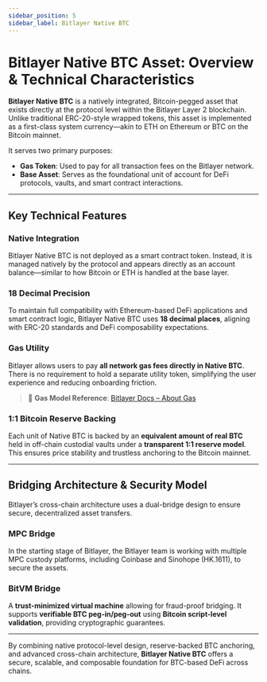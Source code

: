 ```yaml
---
sidebar_position: 5
sidebar_label: Bitlayer Native BTC
---
```


# Bitlayer Native BTC Asset: Overview & Technical Characteristics

**Bitlayer Native BTC** is a natively integrated, Bitcoin-pegged asset that exists directly at the protocol level within the Bitlayer Layer 2 blockchain. Unlike traditional ERC-20-style wrapped tokens, this asset is implemented as a first-class system currency—akin to ETH on Ethereum or BTC on the Bitcoin mainnet.

It serves two primary purposes:

- **Gas Token**: Used to pay for all transaction fees on the Bitlayer network.  
- **Base Asset**: Serves as the foundational unit of account for DeFi protocols, vaults, and smart contract interactions.

---

## Key Technical Features

### Native Integration

Bitlayer Native BTC is not deployed as a smart contract token. Instead, it is managed natively by the protocol and appears directly as an account balance—similar to how Bitcoin or ETH is handled at the base layer.

### 18 Decimal Precision

To maintain full compatibility with Ethereum-based DeFi applications and smart contract logic, Bitlayer Native BTC uses **18 decimal places**, aligning with ERC-20 standards and DeFi composability expectations.

### Gas Utility

Bitlayer allows users to pay **all network gas fees directly in Native BTC**. There is no requirement to hold a separate utility token, simplifying the user experience and reducing onboarding friction.

> 🔗 **Gas Model Reference**: [Bitlayer Docs – About Gas](https://docs.bitlayer.org/docs/Learn/Bitlayer%20PoS/AboutGas/)

### 1:1 Bitcoin Reserve Backing

Each unit of Native BTC is backed by an **equivalent amount of real BTC** held in off-chain custodial vaults under a **transparent 1:1 reserve model**. This ensures price stability and trustless anchoring to the Bitcoin mainnet.

---

## Bridging Architecture & Security Model

Bitlayer’s cross-chain architecture uses a dual-bridge design to ensure secure, decentralized asset transfers.

### MPC Bridge

In the starting stage of Bitlayer, the Bitlayer team is working with multiple MPC custody platforms, including Coinbase and Sinohope (HK.1611), to secure the assets.

### BitVM Bridge

A **trust-minimized virtual machine** allowing for fraud-proof bridging. It supports **verifiable BTC peg-in/peg-out** using **Bitcoin script-level validation**, providing cryptographic guarantees.

---

By combining native protocol-level design, reserve-backed BTC anchoring, and advanced cross-chain architecture, **Bitlayer Native BTC** offers a secure, scalable, and composable foundation for BTC-based DeFi across chains.
